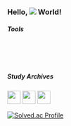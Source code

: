 ### **Hello, <img src="https://img.shields.io/badge/iOS-000000?style=plastic&&logo=Apple&logoColor=white"/> World!**


<!--
<h3>📚</h3>
<p>부스트캠프 웹·모바일 챌린지/멤버십(2024.07 ~ )</p>
<p>Apple Developer Academy @ POSTECH (2023.03 ~ 2023.12)</p>
<p>KT AIVLE School - AI 개발자 트랙 (2022.07 ~ 2023.01)</p>
<p>홍익대학교 컴퓨터공학과 (2017.03~2023.02)</p>
-->


<h5>Tools</h5>
<p>
  <img src="https://img.shields.io/badge/Swift-snow?logo=swift&logoColor=F05138" alt="" />
  <img src="https://img.shields.io/badge/Python-snow?logo=python&logoColor=3776AB" alt="" />
  <img src="https://img.shields.io/badge/JavaScript-snow?logo=javascript&logoColor=E9CE30" alt="" />
</p>
<p>
  <img src="https://img.shields.io/badge/Xcode-snow?logo=xcode" alt="" />
  <img src="https://img.shields.io/badge/Figma-snow?logo=figma" alt="" />
  <img src="https://img.shields.io/badge/git-snow?logo=git&logoColor=0175C2" alt="" />
</p>

<h5>Study Archives</h5>
<p>
  <a href="https://healthy-degree-cc2.notion.site/public-ReiOS-197b5eb4bc1a80d98c29c93c10ac3c8b?pvs=4" style="text-decoration: none;">
    <img height=30 src="https://img.shields.io/badge/ReiOS-000000?style=for-the-badge&logo=notion&logoColor=white"/>
  </a>

  <a href="https://healthy-degree-cc2.notion.site/169b5eb4bc1a8063ae0ec807b228b10b?v=6913e22982ac4c39b193e87e63eb86b0&pvs=4" style="text-decoration: none;">
    <img height=30 src="https://img.shields.io/badge/WWDC 영상 번역 및 정리-000000?style=for-the-badge&logo=apple&logoColor=white"/>
  </a>
  
  <a href="https://kybeen.tistory.com/" style = "text-decoration: none;">
    <img height=30 src="https://img.shields.io/badge/Tistory-F05138?style=for-the-badge&logo=tistory"/>
  </a>
</p>




[![Solved.ac Profile](http://mazassumnida.wtf/api/generate_badge?boj=rei1998)](https://solved.ac/rei1998)


<!--
[![kybeen's GitHub stats](https://github-readme-stats.vercel.app/api?username=kybeen)](https://github.com/kybeen/github-readme-stats)
![Top Langs](https://github-readme-stats.vercel.app/api/top-langs/?username=kybeen&layout=compact&theme=tokyonight)
-->
